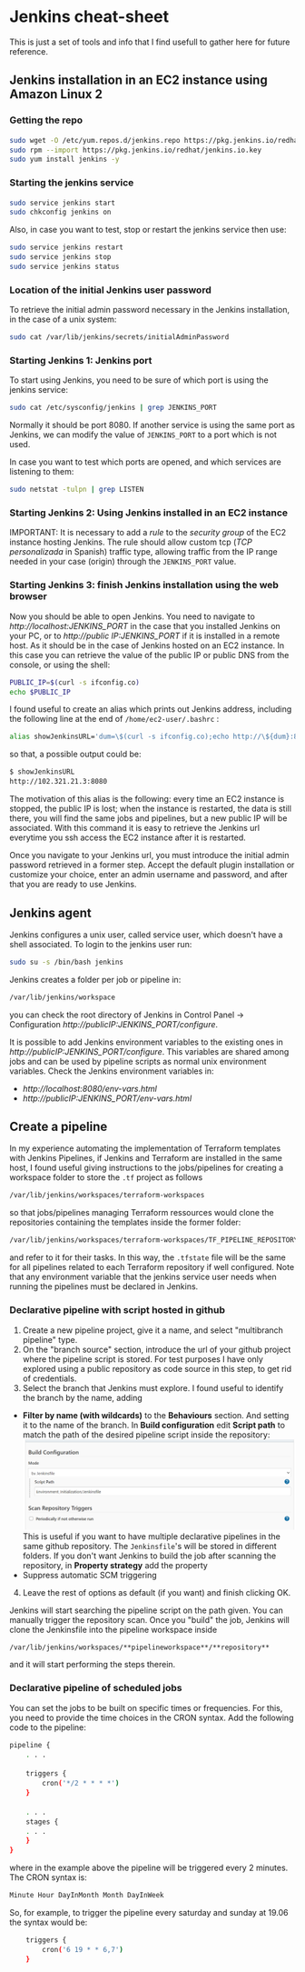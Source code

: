 # Jenkins cheat-sheet

This is just a set of tools and info that I find usefull to gather here for future reference.

## Jenkins installation in an EC2 instance using Amazon Linux 2

### Getting the repo
```sh
sudo wget -O /etc/yum.repos.d/jenkins.repo https://pkg.jenkins.io/redhat/jenkins.repo
sudo rpm --import https://pkg.jenkins.io/redhat/jenkins.io.key
sudo yum install jenkins -y
```
### Starting the jenkins service
```sh
sudo service jenkins start
sudo chkconfig jenkins on
```
Also, in case you want to test, stop or restart the jenkins service then use:
```sh
sudo service jenkins restart
sudo service jenkins stop
sudo service jenkins status
```
### Location of the initial Jenkins user password

To retrieve the initial admin password necessary in the Jenkins installation, in the case of a unix system:
```sh
sudo cat /var/lib/jenkins/secrets/initialAdminPassword
```

### Starting Jenkins 1: Jenkins port

To start using Jenkins, you need to be sure of which port is using the jenkins service:
```sh
sudo cat /etc/sysconfig/jenkins | grep JENKINS_PORT
```
Normally it should be port 8080. If another service is using the same port as Jenkins, we can modify the value of ```JENKINS_PORT``` 
to a port which is not used.

In case you want to test which ports are opened, and which services are listening to them:
```sh
sudo netstat -tulpn | grep LISTEN
```

### Starting Jenkins 2: Using Jenkins installed in an EC2 instance

IMPORTANT: It is necessary to add a *rule* to the *security group* of the EC2 instance hosting Jenkins. The rule should allow custom tcp (_TCP personalizada_ in Spanish) traffic type, 
allowing traffic from the IP range needed in your case (origin) through the ```JENKINS_PORT``` value. 

### Starting Jenkins 3: finish Jenkins installation using the web browser

Now you should be able to open Jenkins. You need to navigate to _http://localhost:JENKINS_PORT_ in the case that you installed Jenkins on your PC, or to _http://public IP:JENKINS_PORT_ if it is installed in a remote host. As it should be in the case of Jenkins hosted on an EC2 instance. In this case you can retrieve the value of the public IP or public DNS from the console, or using the shell:
```sh
PUBLIC_IP=$(curl -s ifconfig.co)
echo $PUBLIC_IP
```
I found useful to create an alias which prints out Jenkins address, including the following line at the end of ```/home/ec2-user/.bashrc``` :
```sh
alias showJenkinsURL='dum=\$(curl -s ifconfig.co);echo http://\${dum}:8080'
```
so that, a possible output could be:
```sh
$ showJenkinsURL
http://102.321.21.3:8080
```
The motivation of this alias is the following: every time an EC2 instance is stopped, the public IP is lost; when the instance is restarted, the data is still there, you will find the same jobs and pipelines, but a new public IP will be associated. With this command it is easy to retrieve the Jenkins url everytime you ssh access the EC2 instance after it is restarted.

Once you navigate to your Jenkins url, you must introduce the initial admin password retrieved in a former step. Accept the default plugin installation or customize your choice, enter an admin username and password, and after that you are ready to use Jenkins.

## Jenkins agent

Jenkins configures a unix user, called service user, which doesn't have a shell associated. To login to the jenkins user run:
```sh
sudo su -s /bin/bash jenkins
```
Jenkins creates a folder per job or pipeline in:
```sh
/var/lib/jenkins/workspace
```
you can check the root directory of Jenkins in Control Panel -> Configuration  _http://publicIP:JENKINS_PORT/configure_. 

It is possible to add Jenkins environment variables to the existing ones in _http://publicIP:JENKINS_PORT/configure_.
This variables are shared among jobs and can be used by pipeline scripts as normal unix environment variables. 
Check the Jenkins environment variables in:

* _http://localhost:8080/env-vars.html_
* _http://publicIP:JENKINS_PORT/env-vars.html_



## Create a pipeline

In my experience automating the implementation of Terraform templates with Jenkins Pipelines, if Jenkins and Terraform are installed in the same host, I found useful giving instructions to the jobs/pipelines for creating a workspace folder to store the ```.tf``` project as follows
```sh
/var/lib/jenkins/workspaces/terraform-workspaces
```
so that jobs/pipelines managing Terraform ressources would clone the repositories containing the templates inside the former folder:
```sh
/var/lib/jenkins/workspaces/terraform-workspaces/TF_PIPELINE_REPOSITORY
```
and refer to it for their tasks. In this way, the ```.tfstate``` file will be the same for all pipelines related to each Terraform repository if well configured.
Note that any environment variable that the jenkins service user needs when running the pipelines must be declared in Jenkins.

### Declarative pipeline with script hosted in github

1. Create a new pipeline project, give it a name, and select "multibranch pipeline" type.
2. On the "branch source" section, introduce the url of your github project where the pipeline script is stored. For test purposes I have only explored using a public repository as code source in this step, to get rid of credentials.
3. Select the branch that Jenkins must explore. I found useful to identify the branch by the name, adding
* **Filter by name (with wildcards)**
to the **Behaviours** section.
And setting it to the name of the branch.
In **Build configuration** edit **Script path** to match the path of the desired pipeline script inside the repository:
![Set the path to the pipeline script in the configuration](./Captura.PNG)
This is useful if you want to have multiple declarative pipelines in the same github repository. The ```Jenkinsfile```'s will be stored in different folders.
If you don't want Jenkins to build the job after scanning the repository, in **Property strategy** add the property
* Suppress automatic SCM triggering
4. Leave the rest of options as default (if you want) and finish clicking OK.

Jenkins will start searching the pipeline script on the path given. You can manually trigger the repository scan. Once you "build" the job, Jenkins will clone the Jenkinsfile into the pipeline workspace inside
```sh
/var/lib/jenkins/workspaces/**pipelineworkspace**/**repository**
```
and it will start performing the steps therein.

### Declarative pipeline of scheduled jobs 

You can set the jobs to be built on specific times or frequencies. For this, you need to provide the time choices in the CRON syntax.
Add the following code to the pipeline:
```sh
pipeline {
    . . .
    
    triggers {
        cron('*/2 * * * *')
    }
    
    . . .
    stages {
    . . .
    }  
}
```
where in the example above the pipeline will be triggered every 2 minutes. The CRON syntax is:
```sh
Minute Hour DayInMonth Month DayInWeek 
```
So, for example, to trigger the pipeline every saturday and sunday at 19.06 the syntax would be:
```sh
    triggers {
        cron('6 19 * * 6,7')
    }
```
